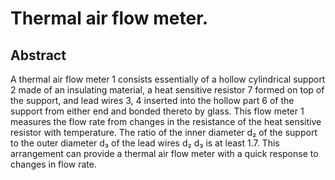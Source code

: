 # Thermal air flow meter.

## Abstract
A thermal air flow meter 1 consists essentially of a hollow cylindrical support 2 made of an insulating material, a heat sensitive resistor 7 formed on top of the support, and lead wires 3, 4 inserted into the hollow part 6 of the support from either end and bonded thereto by glass. This flow meter 1 measures the flow rate from changes in the resistance of the heat sensitive resistor with temperature. The ratio of the inner diameter d₂ of the support to the outer diameter d₃ of the lead wires d₂ d₃ is at least 1.7. This arrangement can provide a thermal air flow meter with a quick response to changes in flow rate.
